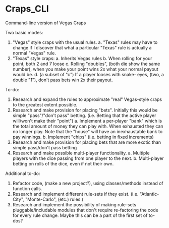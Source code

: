 # Craps_CLI
Command-line version of Vegas Craps

Two basic modes:
1.  "Vegas" style craps with the usual rules.
   a.  "Texas" rules may have to change if I discover
       that what a particular "Texas" rule is actually
       a normal "Vegas" rule.
2.  "Texas" style craps:
   a.  Inherits Vegas rules
   b.  When rolling for your point, both 2 and 7 loose
   c.  Rolling "doubles", (both die show the same number),
       when you make your point wins 2x what your normal
       payout would be.
   d.  (a subset of "c")  If a player looses with snake-
       eyes, (two, a double "1"), don't pass bets win
       2x their payout.

To-do:
1.  Research and expand the rules to approximate "real"
    Vegas-style craps to the greatest extent possible.
2.  Research and make provision for placing "bets".
    Initially this would be simple "pass"/"don't pass"
    betting. (i.e. Betting that the active player will/won't
    make their "point")
   a.  Implement a per-player "bank" which is the total
       amount of money they can play with.  When exhausted
       they can no longer play.
       Note that the "house" will have an inexhaustable bank
       to pay winnings.
   b.  Implement "chips" (i.e. betting in fixed increments)
3.  Research and make provision for placing bets that are
    more exotic than simple pass/don't pass betting
4.  Research and make possible multi-player functionality.
   a.  Multiple players with the dice passing from one
       player to the next.
   b.  Multi-player betting on rolls of the dice, even if
       not their own.

Additional to-do:
1.  Refactor code, (make a new project?), using classes/methods
    instead of function calls.
2.  Research and implement different rule-sets if they exist.
    (i.e. "Atlantic-City", "Monte-Carlo", (etc.) rules.)
3.  Research and implement the possibility of making rule-sets
    pluggable/includable modules that don't require re-factoring
    the code for every rule change.  Maybe this can be a part of
    the first set of to-dos?
